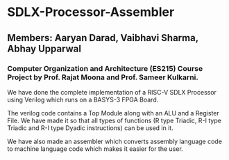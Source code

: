 # SDLX-Processor-Assembler
## Members: Aaryan Darad, Vaibhavi Sharma, Abhay Upparwal
### Computer Organization and Architecture (ES215) Course Project by Prof. Rajat Moona and Prof. Sameer Kulkarni.  
  
We have done the complete implementation of a RISC-V SDLX Processor using Verilog which runs on a BASYS-3 FPGA Board.  
  
The verilog code contains a Top Module along with an ALU and a Register File. We have made it so that all types of functions (R type Triadic, R-I type Triadic and R-I type Dyadic instructions) can be used in it.  
  
We have also made an assembler which converts assembly language code to machine language code which makes it easier for the user.  
